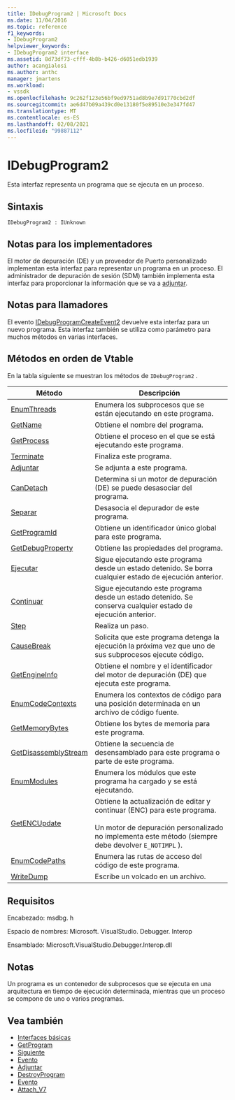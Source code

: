 ```yaml
---
title: IDebugProgram2 | Microsoft Docs
ms.date: 11/04/2016
ms.topic: reference
f1_keywords:
- IDebugProgram2
helpviewer_keywords:
- IDebugProgram2 interface
ms.assetid: 8d73df73-cfff-4b8b-b426-d6051edb1939
author: acangialosi
ms.author: anthc
manager: jmartens
ms.workload:
- vssdk
ms.openlocfilehash: 9c262f123e56bf9ed9751ad8b9e7d91770cbd2df
ms.sourcegitcommit: ae6d47b09a439cd0e13180f5e89510e3e347fd47
ms.translationtype: MT
ms.contentlocale: es-ES
ms.lasthandoff: 02/08/2021
ms.locfileid: "99887112"
---
```

# <a name="idebugprogram2"></a>IDebugProgram2
Esta interfaz representa un programa que se ejecuta en un proceso.

## <a name="syntax"></a>Sintaxis

```
IDebugProgram2 : IUnknown
```

## <a name="notes-for-implementers"></a>Notas para los implementadores
 El motor de depuración (DE) y un proveedor de Puerto personalizado implementan esta interfaz para representar un programa en un proceso. El administrador de depuración de sesión (SDM) también implementa esta interfaz para proporcionar la información que se va a [adjuntar](../../../extensibility/debugger/reference/idebugprogram2-attach.md).

## <a name="notes-for-callers"></a>Notas para llamadores
 El evento [IDebugProgramCreateEvent2](../../../extensibility/debugger/reference/idebugprogramcreateevent2.md) devuelve esta interfaz para un nuevo programa. Esta interfaz también se utiliza como parámetro para muchos métodos en varias interfaces.

## <a name="methods-in-vtable-order"></a>Métodos en orden de Vtable
 En la tabla siguiente se muestran los métodos de `IDebugProgram2` .

|Método|Descripción|
|------------|-----------------|
|[EnumThreads](../../../extensibility/debugger/reference/idebugprogram2-enumthreads.md)|Enumera los subprocesos que se están ejecutando en este programa.|
|[GetName](../../../extensibility/debugger/reference/idebugprogram2-getname.md)|Obtiene el nombre del programa.|
|[GetProcess](../../../extensibility/debugger/reference/idebugprogram2-getprocess.md)|Obtiene el proceso en el que se está ejecutando este programa.|
|[Terminate](../../../extensibility/debugger/reference/idebugprogram2-terminate.md)|Finaliza este programa.|
|[Adjuntar](../../../extensibility/debugger/reference/idebugprogram2-attach.md)|Se adjunta a este programa.|
|[CanDetach](../../../extensibility/debugger/reference/idebugprogram2-candetach.md)|Determina si un motor de depuración (DE) se puede desasociar del programa.|
|[Separar](../../../extensibility/debugger/reference/idebugprogram2-detach.md)|Desasocia el depurador de este programa.|
|[GetProgramId](../../../extensibility/debugger/reference/idebugprogram2-getprogramid.md)|Obtiene un identificador único global para este programa.|
|[GetDebugProperty](../../../extensibility/debugger/reference/idebugprogram2-getdebugproperty.md)|Obtiene las propiedades del programa.|
|[Ejecutar](../../../extensibility/debugger/reference/idebugprogram2-execute.md)|Sigue ejecutando este programa desde un estado detenido. Se borra cualquier estado de ejecución anterior.|
|[Continuar](../../../extensibility/debugger/reference/idebugprogram2-continue.md)|Sigue ejecutando este programa desde un estado detenido. Se conserva cualquier estado de ejecución anterior.|
|[Step](../../../extensibility/debugger/reference/idebugprogram2-step.md)|Realiza un paso.|
|[CauseBreak](../../../extensibility/debugger/reference/idebugprogram2-causebreak.md)|Solicita que este programa detenga la ejecución la próxima vez que uno de sus subprocesos ejecute código.|
|[GetEngineInfo](../../../extensibility/debugger/reference/idebugprogram2-getengineinfo.md)|Obtiene el nombre y el identificador del motor de depuración (DE) que ejecuta este programa.|
|[EnumCodeContexts](../../../extensibility/debugger/reference/idebugprogram2-enumcodecontexts.md)|Enumera los contextos de código para una posición determinada en un archivo de código fuente.|
|[GetMemoryBytes](../../../extensibility/debugger/reference/idebugprogram2-getmemorybytes.md)|Obtiene los bytes de memoria para este programa.|
|[GetDisassemblyStream](../../../extensibility/debugger/reference/idebugprogram2-getdisassemblystream.md)|Obtiene la secuencia de desensamblado para este programa o parte de este programa.|
|[EnumModules](../../../extensibility/debugger/reference/idebugprogram2-enummodules.md)|Enumera los módulos que este programa ha cargado y se está ejecutando.|
|[GetENCUpdate](../../../extensibility/debugger/reference/idebugprogram2-getencupdate.md)|Obtiene la actualización de editar y continuar (ENC) para este programa.<br /><br /> Un motor de depuración personalizado no implementa este método (siempre debe devolver `E_NOTIMPL` ).|
|[EnumCodePaths](../../../extensibility/debugger/reference/idebugprogram2-enumcodepaths.md)|Enumera las rutas de acceso del código de este programa.|
|[WriteDump](../../../extensibility/debugger/reference/idebugprogram2-writedump.md)|Escribe un volcado en un archivo.|

## <a name="requirements"></a>Requisitos
 Encabezado: msdbg. h

 Espacio de nombres: Microsoft. VisualStudio. Debugger. Interop

 Ensamblado: Microsoft.VisualStudio.Debugger.Interop.dll

## <a name="remarks"></a>Notas
 Un programa es un contenedor de subprocesos que se ejecuta en una arquitectura en tiempo de ejecución determinada, mientras que un proceso se compone de uno o varios programas.

## <a name="see-also"></a>Vea también
- [Interfaces básicas](../../../extensibility/debugger/reference/core-interfaces.md)
- [GetProgram](../../../extensibility/debugger/reference/idebugthread2-getprogram.md)
- [Siguiente](../../../extensibility/debugger/reference/ienumdebugprograms2-next.md)
- [Evento](../../../extensibility/debugger/reference/idebugportevents2-event.md)
- [Adjuntar](../../../extensibility/debugger/reference/idebugengine2-attach.md)
- [DestroyProgram](../../../extensibility/debugger/reference/idebugengine2-destroyprogram.md)
- [Evento](../../../extensibility/debugger/reference/idebugeventcallback2-event.md)
- [Attach_V7](../../../extensibility/debugger/reference/idebugprogramnode2-attach-v7.md)
